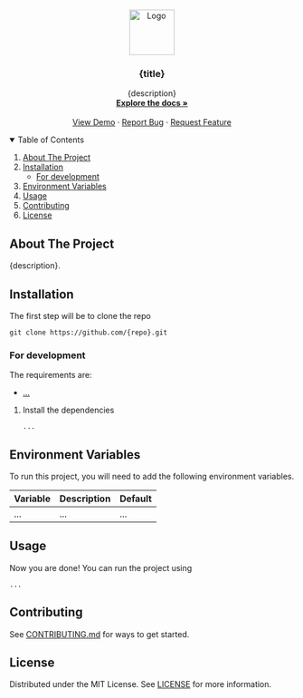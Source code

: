 <br />
<p align="center">
  <a href="https://github.com/{repo}">
    <img src="https://cdn-icons-png.flaticon.com/512/581/581600.png" alt="Logo" width="80" height="80">
  </a>

<h3 align="center">{title}</h3>

  <p align="center">
    {description}
    <br />
    <a href="https://github.com/{repo}"><strong>Explore the docs »</strong></a>
    <br />
    <br />
    <a href="https://github.com/{repo}">View Demo</a>
    ·
    <a href="https://github.com/{repo}/issues/new?assignees=&labels=&template=bug_report.md&title=">Report Bug</a>
    ·
    <a href="https://github.com/{repo}/issues/new?assignees=&labels=&template=feature_request.md&title=">Request Feature</a>
  </p>

<!-- TABLE OF CONTENTS -->
<details open="open">
  <summary>Table of Contents</summary>
  <ol>
    <li>
      <a href="#about-the-project">About The Project</a>
    </li>
    <li>
      <a href="#installation">Installation</a>
      <ul>
        <li><a href="#for-development">For development</a></li>
      </ul>
    </li>
    <li>
      <a href="#environment-variables">Environment Variables</a>
    </li>
    <li><a href="#usage">Usage</a></li>
    <li><a href="#contributing">Contributing</a></li>
    <li><a href="#license">License</a></li>
  </ol>
</details>



<!-- ABOUT THE PROJECT -->

## About The Project

{description}.


<!-- INSTALLATION -->

## Installation

The first step will be to clone the repo

```shell
git clone https://github.com/{repo}.git
```

### For development

The requirements are:

* [...]()

1. Install the dependencies
   ```shell
   ...
   ```

## Environment Variables

To run this project, you will need to add the following environment variables.

| Variable | Description | Default |
|----------|-------------|---------|
| ...      | ...         | ...     |


<!-- USAGE EXAMPLES -->

## Usage

Now you are done! You can run the project using 

```shell
...
```

## Contributing

See [CONTRIBUTING.md](https://github.com/{repo}/blob/main/CONTRIBUTING.md) for ways to get started.

<!-- LICENSE -->

## License

Distributed under the MIT License. See [LICENSE](https://github.com/{repo}/blob/main/LICENSE) for more information.